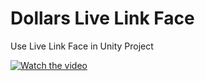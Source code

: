# Dollars Live Link Face

Use Live Link Face in Unity Project

[![Watch the video](https://img.youtube.com/vi/ngy8vYPSrGk/0.jpg)](https://youtu.be/ngy8vYPSrGk)


